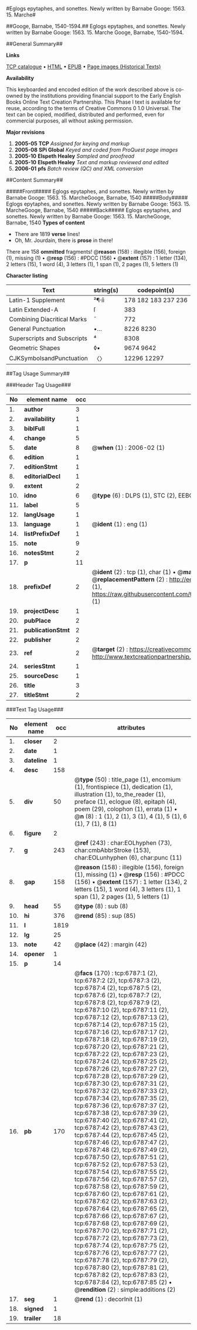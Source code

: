 #Eglogs epytaphes, and sonettes. Newly written by Barnabe Googe: 1563. 15. Marche#

##Googe, Barnabe, 1540-1594.##
Eglogs epytaphes, and sonettes. Newly written by Barnabe Googe: 1563. 15. Marche
Googe, Barnabe, 1540-1594.

##General Summary##

**Links**

[TCP catalogue](http://www.ota.ox.ac.uk/tcp/)  • 
[HTML](http://tei.it.ox.ac.uk/tcp/Texts-HTML/free/A01/A01909.html)  • 
[EPUB](http://tei.it.ox.ac.uk/tcp/Texts-EPUB/free/A01/A01909.epub) • 
[Page images (Historical Texts)](https://data.historicaltexts.jisc.ac.uk/view?pubId=eebo-99842157e&pageId=eebo-99842157e-6787-1)

**Availability**

This keyboarded and encoded edition of the
	       work described above is co-owned by the institutions
	       providing financial support to the Early English Books
	       Online Text Creation Partnership. This Phase I text is
	       available for reuse, according to the terms of Creative
	       Commons 0 1.0 Universal. The text can be copied,
	       modified, distributed and performed, even for
	       commercial purposes, all without asking permission.

**Major revisions**

1. __2005-05__ __TCP__ *Assigned for keying and markup*
1. __2005-08__ __SPi Global__ *Keyed and coded from ProQuest page images*
1. __2005-10__ __Elspeth Healey__ *Sampled and proofread*
1. __2005-10__ __Elspeth Healey__ *Text and markup reviewed and edited*
1. __2006-01__ __pfs__ *Batch review (QC) and XML conversion*

##Content Summary##

#####Front#####
Eglogs epytaphes, and sonettes. Newly written by Barnabe Googe: 1563. 15. MarcheGooge, Barnabe, 1540
#####Body#####
Eglogs epytaphes, and sonettes. Newly written by Barnabe Googe: 1563. 15. MarcheGooge, Barnabe, 1540
#####Back#####
Eglogs epytaphes, and sonettes. Newly written by Barnabe Googe: 1563. 15. MarcheGooge, Barnabe, 1540
**Types of content**

  * There are 1819 **verse** lines!
  * Oh, Mr. Jourdain, there is **prose** in there!

There are 158 **ommitted** fragments! 
 @__reason__ (158) : illegible (156), foreign (1), missing (1)  •  @__resp__ (156) : #PDCC (156)  •  @__extent__ (157) : 1 letter (134), 2 letters (15), 1 word (4), 3 letters (1), 1 span (1), 2 pages (1), 5 letters (1)

**Character listing**


|Text|string(s)|codepoint(s)|
|---|---|---|
|Latin-1 Supplement|²¶·íì|178 182 183 237 236|
|Latin Extended-A|ſ|383|
|Combining             Diacritical Marks|̄|772|
|General Punctuation|•…|8226 8230|
|Superscripts             and Subscripts|⁴|8308|
|Geometric Shapes|◊▪|9674 9642|
|CJKSymbolsandPunctuation|〈〉|12296 12297|

##Tag Usage Summary##

###Header Tag Usage###

|No|element name|occ|attributes|
|---|---|---|---|
|1.|__author__|3||
|2.|__availability__|1||
|3.|__biblFull__|1||
|4.|__change__|5||
|5.|__date__|8| @__when__ (1) : 2006-02 (1)|
|6.|__edition__|1||
|7.|__editionStmt__|1||
|8.|__editorialDecl__|1||
|9.|__extent__|2||
|10.|__idno__|6| @__type__ (6) : DLPS (1), STC (2), EEBO-CITATION (1), PROQUEST (1), VID (1)|
|11.|__label__|5||
|12.|__langUsage__|1||
|13.|__language__|1| @__ident__ (1) : eng (1)|
|14.|__listPrefixDef__|1||
|15.|__note__|9||
|16.|__notesStmt__|2||
|17.|__p__|11||
|18.|__prefixDef__|2| @__ident__ (2) : tcp (1), char (1)  •  @__matchPattern__ (2) : ([0-9\-]+):([0-9IVX]+) (1), (.+) (1)  •  @__replacementPattern__ (2) : http://eebo.chadwyck.com/downloadtiff?vid=$1&page=$2 (1), https://raw.githubusercontent.com/textcreationpartnership/Texts/master/tcpchars.xml#$1 (1)|
|19.|__projectDesc__|1||
|20.|__pubPlace__|2||
|21.|__publicationStmt__|2||
|22.|__publisher__|2||
|23.|__ref__|2| @__target__ (2) : https://creativecommons.org/publicdomain/zero/1.0/ (1), http://www.textcreationpartnership.org/docs/. (1)|
|24.|__seriesStmt__|1||
|25.|__sourceDesc__|1||
|26.|__title__|3||
|27.|__titleStmt__|2||


###Text Tag Usage###

|No|element name|occ|attributes|
|---|---|---|---|
|1.|__closer__|2||
|2.|__date__|1||
|3.|__dateline__|1||
|4.|__desc__|158||
|5.|__div__|50| @__type__ (50) : title_page (1), encomium (1), frontispiece (1), dedication (1), illustration (1), to_the_reader (1), preface (1), eclogue (8), epitaph (4), poem (29), colophon (1), errata (1)  •  @__n__ (8) : 1 (1), 2 (1), 3 (1), 4 (1), 5 (1), 6 (1), 7 (1), 8 (1)|
|6.|__figure__|2||
|7.|__g__|243| @__ref__ (243) : char:EOLhyphen (73), char:cmbAbbrStroke (153), char:EOLunhyphen (6), char:punc (11)|
|8.|__gap__|158| @__reason__ (158) : illegible (156), foreign (1), missing (1)  •  @__resp__ (156) : #PDCC (156)  •  @__extent__ (157) : 1 letter (134), 2 letters (15), 1 word (4), 3 letters (1), 1 span (1), 2 pages (1), 5 letters (1)|
|9.|__head__|55| @__type__ (8) : sub (8)|
|10.|__hi__|376| @__rend__ (85) : sup (85)|
|11.|__l__|1819||
|12.|__lg__|25||
|13.|__note__|42| @__place__ (42) : margin (42)|
|14.|__opener__|1||
|15.|__p__|14||
|16.|__pb__|170| @__facs__ (170) : tcp:6787:1 (2), tcp:6787:2 (2), tcp:6787:3 (2), tcp:6787:4 (2), tcp:6787:5 (2), tcp:6787:6 (2), tcp:6787:7 (2), tcp:6787:8 (2), tcp:6787:9 (2), tcp:6787:10 (2), tcp:6787:11 (2), tcp:6787:12 (2), tcp:6787:13 (2), tcp:6787:14 (2), tcp:6787:15 (2), tcp:6787:16 (2), tcp:6787:17 (2), tcp:6787:18 (2), tcp:6787:19 (2), tcp:6787:20 (2), tcp:6787:21 (2), tcp:6787:22 (2), tcp:6787:23 (2), tcp:6787:24 (2), tcp:6787:25 (2), tcp:6787:26 (2), tcp:6787:27 (2), tcp:6787:28 (2), tcp:6787:29 (2), tcp:6787:30 (2), tcp:6787:31 (2), tcp:6787:32 (2), tcp:6787:33 (2), tcp:6787:34 (2), tcp:6787:35 (2), tcp:6787:36 (2), tcp:6787:37 (2), tcp:6787:38 (2), tcp:6787:39 (2), tcp:6787:40 (2), tcp:6787:41 (2), tcp:6787:42 (2), tcp:6787:43 (2), tcp:6787:44 (2), tcp:6787:45 (2), tcp:6787:46 (2), tcp:6787:47 (2), tcp:6787:48 (2), tcp:6787:49 (2), tcp:6787:50 (2), tcp:6787:51 (2), tcp:6787:52 (2), tcp:6787:53 (2), tcp:6787:54 (2), tcp:6787:55 (2), tcp:6787:56 (2), tcp:6787:57 (2), tcp:6787:58 (2), tcp:6787:59 (2), tcp:6787:60 (2), tcp:6787:61 (2), tcp:6787:62 (2), tcp:6787:63 (2), tcp:6787:64 (2), tcp:6787:65 (2), tcp:6787:66 (2), tcp:6787:67 (2), tcp:6787:68 (2), tcp:6787:69 (2), tcp:6787:70 (2), tcp:6787:71 (2), tcp:6787:72 (2), tcp:6787:73 (2), tcp:6787:74 (2), tcp:6787:75 (2), tcp:6787:76 (2), tcp:6787:77 (2), tcp:6787:78 (2), tcp:6787:79 (2), tcp:6787:80 (2), tcp:6787:81 (2), tcp:6787:82 (2), tcp:6787:83 (2), tcp:6787:84 (2), tcp:6787:85 (2)  •  @__rendition__ (2) : simple:additions (2)|
|17.|__seg__|1| @__rend__ (1) : decorInit (1)|
|18.|__signed__|1||
|19.|__trailer__|18||
